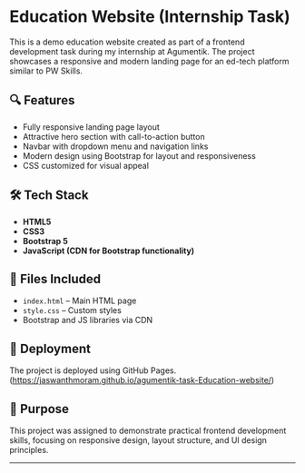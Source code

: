 # Education Website (Internship Task)

This is a demo education website created as part of a frontend development task during my internship at Agumentik. The project showcases a responsive and modern landing page for an ed-tech platform similar to PW Skills.

## 🔍 Features

- Fully responsive landing page layout
- Attractive hero section with call-to-action button
- Navbar with dropdown menu and navigation links
- Modern design using Bootstrap for layout and responsiveness
- CSS customized for visual appeal

## 🛠️ Tech Stack

- **HTML5**
- **CSS3**
- **Bootstrap 5**
- **JavaScript (CDN for Bootstrap functionality)**

## 📁 Files Included

- `index.html` – Main HTML page
- `style.css` – Custom styles
- Bootstrap and JS libraries via CDN


## 🚀 Deployment

The project is deployed using GitHub Pages.  
(https://jaswanthmoram.github.io/agumentik-task-Education-website/)

## 📌 Purpose

This project was assigned to demonstrate practical frontend development skills, focusing on responsive design, layout structure, and UI design principles.

---

